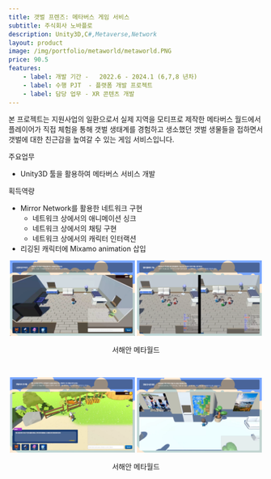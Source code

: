 ```yaml
---
title: 갯벌 프렌즈: 메타버스 게임 서비스
subtitle: 주식회사 노바플로
description: Unity3D,C#,Metaverse,Network
layout: product
image: /img/portfolio/metaworld/metaworld.PNG
price: 90.5
features:
    - label: 개발 기간 -   2022.6 - 2024.1 (6,7,8 년차)
    - label: 수행 PJT  - 플랫폼 개발 프로젝트    
    - label: 담당 업무 - XR 콘텐츠 개발  
---
```


본 프로젝트는 지원사업의 일환으로서 실제 지역을 모티프로 제작한 메타버스 월드에서 플레이어가 직접 체험을 통해 갯벌 생태계를 경험하고 생소했던 갯벌 생물들을 접하면서 갯벌에 대한 친근감을 높여갈 수 있는 게임 서비스입니다.  

주요업무  
- Unity3D 툴을 활용하여 메타버스 서비스 개발 
  
획득역량  
- Mirror Network를 활용한 네트워크 구현
  - 네트워크 상에서의 애니메이션 싱크  
  - 네트워크 상에서의 채팅 구현  
  - 네트워크 상에서의 캐릭터 인터랙션  
- 리깅된 캐릭터에 Mixamo animation 삽입  
  
<p align="center">
<img src="/img/portfolio/metaworld/metaworld01.PNG" width="49%">
<img src="/img/portfolio/metaworld/metaworld02.PNG" width="49%">
<figcaption align="center">서해안 메타월드</figcaption>
</p>
<br/>

   
<p align="center">
<img src="/img/portfolio/metaworld/metaworld03.PNG" width="49%">
<img src="/img/portfolio/metaworld/metaworld04.PNG" width="49%">
<figcaption align="center">서해안 메타월드</figcaption>
</p>
<br/>
 


